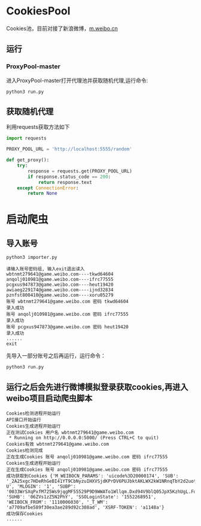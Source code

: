 # CookiesPool

Cookies池，目前对接了新浪微博，[m.weibo.cn](https://m.weibo.cn)


## 运行

### ProxyPool-master 

进入ProxyPool-master打开代理池并获取随机代理,运行命令:

```
python3 run.py
```

## 获取随机代理

利用requests获取方法如下

```python
import requests

PROXY_POOL_URL = 'http://localhost:5555/random'

def get_proxy():
    try:
        response = requests.get(PROXY_POOL_URL)
        if response.status_code == 200:
            return response.text
    except ConnectionError:
        return None
```

# 启动爬虫

## 导入账号

```
python3 importer.py
```

```
请输入账号密码组, 输入exit退出读入
wbtnmt279641@game.weibo.com----tkwd64604
anqolj010981@game.weibo.com----ifrc77555
pcgxus947873@game.weibo.com----heut19420
awiaeg229174@game.weibo.com----ijnd32834
pznfst800410@game.weibo.com----xoru05279
账号 wbtnmt279641@game.weibo.com 密码 tkwd64604
录入成功
账号 anqolj010981@game.weibo.com 密码 ifrc77555
录入成功
账号 pcgxus947873@game.weibo.com 密码 heut19420
录入成功
......
exit
```

先导入一部分账号之后再运行，运行命令：

```
python3 run.py
```

## 运行之后会先进行微博模拟登录获取cookies,再进入weibo项目启动爬虫脚本


```
Cookies检测进程开始运行
API接口开始运行
Cookies生成进程开始运行
正在测试Cookies 用户名 wbtnmt279641@game.weibo.com
 * Running on http://0.0.0.0:5000/ (Press CTRL+C to quit)
Cookies有效 wbtnmt279641@game.weibo.com
Cookies检测完成
正在生成Cookies 账号 anqolj010981@game.weibo.com 密码 ifrc77555
Cookies生成进程开始运行
正在生成Cookies 账号 anqolj010981@game.weibo.com 密码 ifrc77555
成功获取到Cookies {'M_WEIBOCN_PARAMS': 'uicode%3D20000174', 'SUB': '_2A25xgc7HDeRhGeBI41YT9CbNyzuIHXVSjdKPrDV6PUJbktAKLWX2kW1NRnqTbY2d2uotSFTU1kQbD9B7yW_xct-U', 'MLOGIN': '1', 'SUBP': '0033WrSXqPxfM725Ws9jqgMF55529P9D9WWATo1Wllqm.Dxd94V9blQ05JpX5KzhUgL.Foqc1hBEShnpehM2dJLoIp7LxKML1KBLBKnLxKqL1hnLBoMcSonXeoBReK5N', 'SUHB': '06ZVs1zZ5N2PhY', 'SSOLoginState': '1552268951', 'WEIBOCN_FROM': '1110006030', '_T_WM': 'a7709afbe589f30ea3ae289d92c308ad', 'XSRF-TOKEN': 'a1148a'}
成功保存Cookies
......

```
